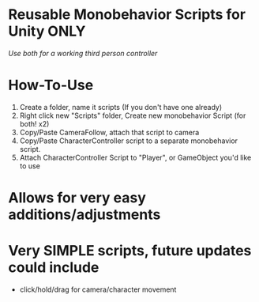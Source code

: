 # Reusable Monobehavior Scripts for Unity ONLY
*Use both for a working third person controller*

# How-To-Use
1. Create a folder, name it scripts (If you don't have one already)
2. Right click new "Scripts" folder, Create new monobehavior Script (for both! x2)
3. Copy/Paste CameraFollow, attach that script to camera
4. Copy/Paste CharacterController script to a separate monobehavior script.
5. Attach CharacterController Script to "Player", or GameObject you'd like to use
# Allows for very easy additions/adjustments
# Very SIMPLE scripts, future updates could include 
- click/hold/drag for camera/character movement
